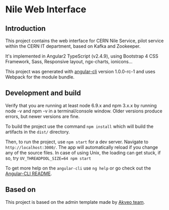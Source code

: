 # Nile Web Interface

## Introduction

This project contains the web interface for CERN Nile Service, pilot service within the CERN IT department, based on Kafka and Zookeeper.

It's implemented in Angular2 TypeScript (v2.4.9), using Bootstrap 4 CSS Framework, Sass, Responsive layout, ngx-charts, ionicons... 

This project was generated with [angular-cli](https://github.com/angular/angular-cli) version 1.0.0-rc-1 and uses Webpack for the module bundle.

## Development and build

Verify that you are running at least node 6.9.x and npm 3.x.x by running node -v and npm -v in a terminal/console window. Older versions produce errors, but newer versions are fine.

To build the project use the command `npm install` which will build the artifacts in the `dist/` directory.

Then, to run the project, use `npm start` for a dev server. Navigate to `http://localhost:3000/`. The app will automatically reload if you change any of the source files.
In case of using Unix, the loading can get stuck, if so, try `UV_THREADPOOL_SIZE=64 npm start`

To get more help on the `angular-cli` use `ng help` or go check out the [Angular-CLI README](https://github.com/angular/angular-cli/blob/master/README.md).

## Based on

This project is based on the admin template made by [Akveo team](https://github.com/akveo/ng2-admin).
